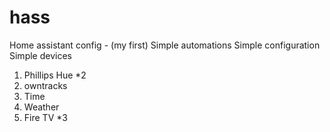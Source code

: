 # hass
Home assistant config - (my first)
Simple automations
Simple configuration
Simple devices
<ol><li>Phillips Hue *2</li>
<li>owntracks</li>
<li>Time</li>
<li>Weather</li>
<li>Fire TV *3</li>
</ol
